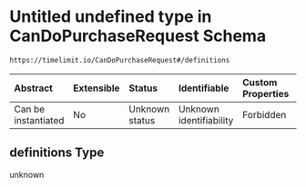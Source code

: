 # Untitled undefined type in CanDoPurchaseRequest Schema

```txt
https://timelimit.io/CanDoPurchaseRequest#/definitions
```



| Abstract            | Extensible | Status         | Identifiable            | Custom Properties | Additional Properties | Access Restrictions | Defined In                                                                                   |
| :------------------ | :--------- | :------------- | :---------------------- | :---------------- | :-------------------- | :------------------ | :------------------------------------------------------------------------------------------- |
| Can be instantiated | No         | Unknown status | Unknown identifiability | Forbidden         | Allowed               | none                | [CanDoPurchaseRequest.schema.json*](CanDoPurchaseRequest.schema.json "open original schema") |

## definitions Type

unknown
